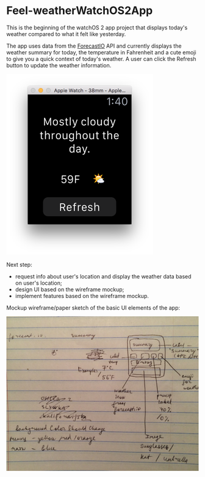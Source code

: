 # Feel-weatherWatchOS2App
This is the beginning of the watchOS 2 app project that displays today's weather compared to what it felt like yesterday. 

The app uses data from the [ForecastIO](https://developer.forecast.io/) API and currently displays the weather summary for today, the temperature in Fahrenheit and a cute emoji to give you a quick context of today's weather. A user can click the Refresh button to update the weather information. 


![image](https://github.com/ayunav/Feel-weatherWatchOS2App/blob/master/Screen.Shot.2016-02-25.at.1.40.19.AM.png)

Next step: 

* request info about user's location and display the weather data based on user's location; 
* design UI based on the wireframe mockup; 
* implement features based on the wireframe mockup. 


Mockup wireframe/paper sketch of the basic UI elements of the app: 

![mockup](https://github.com/ayunav/Feel-weatherWatchOS2App/blob/master/FeelWatchOSAppWireframePaperSketch.jpg)
